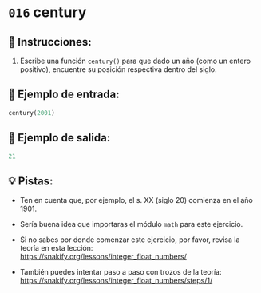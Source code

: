 # `016` century

## 📝 Instrucciones:

1. Escribe una función `century()` para que dado un año (como un entero positivo), encuentre su posición respectiva dentro del siglo. 

## 📎 Ejemplo de entrada:

```py
century(2001)
```

## 📎 Ejemplo de salida:

```py
21
```

## 💡 Pistas:

+ Ten en cuenta que, por ejemplo, el s. XX (siglo 20) comienza en el año 1901.

+ Sería buena idea que importaras el módulo `math` para este ejercicio.

+ Si no sabes por donde comenzar este ejercicio, por favor, revisa la teoría en esta lección:
https://snakify.org/lessons/integer_float_numbers/

+ También puedes intentar paso a paso con trozos de la teoría:
https://snakify.org/lessons/integer_float_numbers/steps/1/
